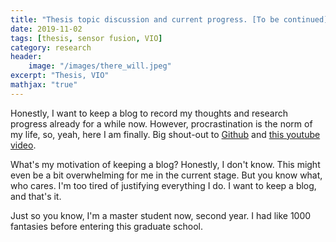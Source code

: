 ```yaml
---
title: "Thesis topic discussion and current progress. [To be continued]"
date: 2019-11-02
tags: [thesis, sensor fusion, VIO]
category: research
header:
    image: "/images/there_will.jpeg"
excerpt: "Thesis, VIO"
mathjax: "true"
---
```


Honestly, I want to keep a blog to record my thoughts and research progress already for a while now. However, procrastination is the norm of my life, so, yeah, here I am finally. Big shout-out to [Github](https://github.com/) and [this youtube video](https://www.youtube.com/watch?v=qWrcgHwSG8M). 

What's my motivation of keeping a blog? Honestly, I don't know. This might even be a bit overwhelming for me in the current stage. But you know what, who cares. I'm too tired of justifying everything I do. I want to keep a blog, and that's it.

Just so you know, I'm a master student now, second year. I had like 1000 fantasies before entering this graduate school. 